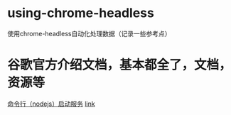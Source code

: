 # using-chrome-headless
使用chrome-headless自动化处理数据（记录一些参考点）

# 谷歌官方介绍文档，基本都全了，文档，资源等
[命令行（nodejs）启动服务](https://developers.google.com/web/updates/2017/04/headless-chrome#nodelaunch)
[link](https://developers.google.com/web/updates/2017/04/headless-chrome)

